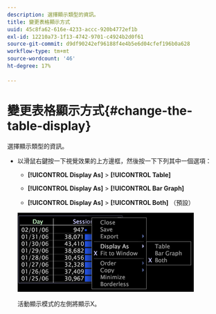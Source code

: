 ```yaml
---
description: 選擇顯示類型的資訊。
title: 變更表格顯示方式
uuid: 45c8fa62-616e-4233-accc-920b4772ef1b
exl-id: 12210a73-1f13-4742-9701-c4924b2d0f61
source-git-commit: d9df90242ef96188f4e4b5e6d04cfef196b0a628
workflow-type: tm+mt
source-wordcount: '46'
ht-degree: 17%

---
```


# 變更表格顯示方式{#change-the-table-display}

選擇顯示類型的資訊。

* 以滑鼠右鍵按一下視覺效果的上方邊框，然後按一下下列其中一個選項：

   * **[!UICONTROL Display As]** > **[!UICONTROL Table]**

   * **[!UICONTROL Display As]** >  **[!UICONTROL Bar Graph]**

   * **[!UICONTROL Display As]** >  **[!UICONTROL Both]** （預設）

   ![](assets/mnu_Table_Bar_Display.png)

   活動顯示模式的左側將顯示X。
